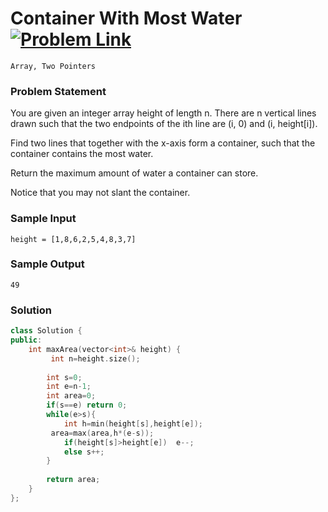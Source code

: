 
# Container With Most Water &ensp;  [![Problem Link](https://img.shields.io/badge/-LeetCode-FFA116?style=for-the-badge&logo=LeetCode&logoColor=black)](https://leetcode.com/problems/container-with-most-water/)

```
Array, Two Pointers
``` 
### Problem Statement 
You are given an integer array height of length n. There are n vertical lines drawn such that the two endpoints of the ith line are (i, 0) and (i, height[i]).

Find two lines that together with the x-axis form a container, such that the container contains the most water.

Return the maximum amount of water a container can store.

Notice that you may not slant the container.

 

### Sample Input
```
height = [1,8,6,2,5,4,8,3,7]
```
### Sample Output
```
49
```

### Solution
```cpp
class Solution {
public:
    int maxArea(vector<int>& height) {
         int n=height.size();
        
        int s=0;
        int e=n-1;
        int area=0;
        if(s==e) return 0;
        while(e>s){
            int h=min(height[s],height[e]);
         area=max(area,h*(e-s));
            if(height[s]>height[e])  e--;
            else s++;
        }
        
        return area;
    }
};
```